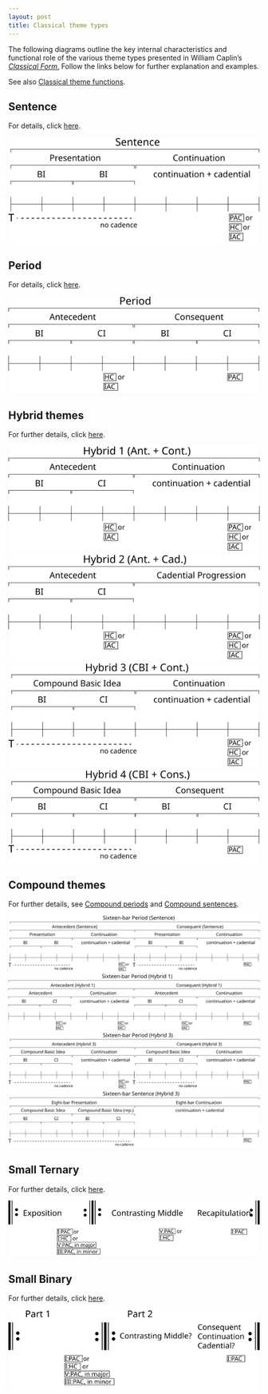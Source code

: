 ```yaml
---
layout: post
title: Classical theme types
---
```


The following diagrams outline the key internal characteristics and functional role of the various theme types presented in William Caplin’s [*Classical Form*.](https://openlibrary.org/works/OL2689355W/Classical_form) Follow the links below for further explanation and examples.

See also [Classical theme functions](themeFunctions.html).

Sentence
--------

For details, click [here](sentence.html).

<a href="sentence.html"><img src="Graphics/ClassicalThemes/sentence.svg" onerror="this.src='Graphics/ClassicalThemes/sentence.png'"></a>

Period
------

For details, click [here](period.html).

<img src="Graphics/ClassicalThemes/period.svg" onerror="this.src='Graphics/ClassicalThemes/period.png'">


Hybrid themes
-------------

For further details, click [here](hybridThemes.html).

<img src="Graphics/ClassicalThemes/hybrid1.svg" onerror="this.src='Graphics/ClassicalThemes/hybrid1.png'">
<img src="Graphics/ClassicalThemes/hybrid2.svg" onerror="this.src='Graphics/ClassicalThemes/hybrid2.png'">
<img src="Graphics/ClassicalThemes/hybrid3.svg" onerror="this.src='Graphics/ClassicalThemes/hybrid3.png'">
<img src="Graphics/ClassicalThemes/hybrid4.svg" onerror="this.src='Graphics/ClassicalThemes/hybrid4.png'">


Compound themes
---------------

For further details, see [Compound periods](compoundPeriod) and [Compound sentences](compoundSentence).

<img src="Graphics/ClassicalThemes/16period-sent.svg" onerror="this.src='Graphics/ClassicalThemes/16period-sent.png'">
<img src="Graphics/ClassicalThemes/16period-hybrid1.svg" onerror="this.src='Graphics/ClassicalThemes/16period-hybrid1.png'">
<img src="Graphics/ClassicalThemes/16period-hybrid3.svg" onerror="this.src='Graphics/ClassicalThemes/16period-hybrid3.png'">
<img src="Graphics/ClassicalThemes/16sentence.svg" onerror="this.src='Graphics/ClassicalThemes/16sentence.png'">

Small Ternary
---------------

For further details, click [here](smallTernary.html).

<img src="Graphics/ClassicalThemes/smallTernary.svg" onerror="this.src='Graphics/ClassicalThemes/smallTernary.png'">


Small Binary
---------------

For further details, click [here](smallBinary.html).

<img src="Graphics/ClassicalThemes/smallBinary.svg" onerror="this.src='Graphics/ClassicalThemes/smallBinary.png'">





